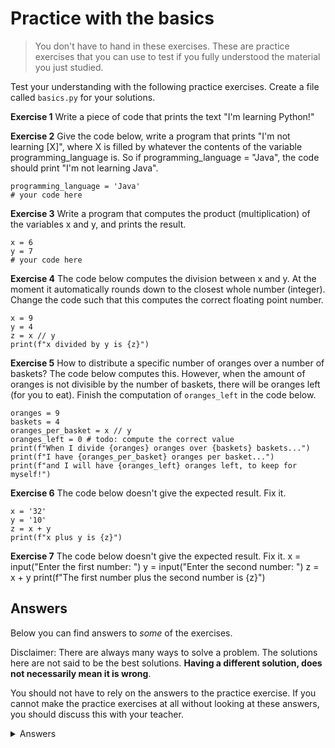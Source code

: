 # Practice with the basics
> You don't have to hand in these exercises. These are practice exercises that you can use to test if you fully understood the material you just studied.

Test your understanding with the following practice exercises. Create a file called `basics.py` for your solutions.

**Exercise 1** Write a piece of code that prints the text "I'm learning Python!"

**Exercise 2** Give the code below, write a program that prints "I'm not learning [X]", where X is filled by whatever the contents of the variable programming_language is. So if programming_language = "Java", the code should print "I'm not learning Java".

    programming_language = 'Java'
    # your code here

**Exercise 3** Write a program that computes the product (multiplication) of the variables x and y, and prints the result.

    x = 6
    y = 7
    # your code here

**Exercise 4** The code below computes the division between x and y. At the moment it automatically rounds down to the closest whole number (integer). Change the code such that this computes the correct floating point number.

    x = 9
    y = 4
    z = x // y
    print(f"x divided by y is {z}")

**Exercise 5** How to distribute a specific number of oranges over a number of baskets? The code below computes this. However, when the amount of oranges is not divisible by the number of baskets, there will be oranges left (for you to eat). Finish the computation of `oranges_left` in the code below.

    oranges = 9
    baskets = 4
    oranges_per_basket = x // y
    oranges_left = 0 # todo: compute the correct value
    print(f"When I divide {oranges} oranges over {baskets} baskets...")
    print(f"I have {oranges_per_basket} oranges per basket...")
    print(f"and I will have {oranges_left} oranges left, to keep for myself!")

**Exercise 6** The code below doesn't give the expected result. Fix it.

    x = '32'
    y = '10'
    z = x + y
    print(f"x plus y is {z}")

**Exercise 7** The code below doesn't give the expected result. Fix it.
    x = input("Enter the first number: ")
    y = input("Enter the second number: ")
    z = x + y
    print(f"The first number plus the second number is {z}")

## Answers
Below you can find answers to *some* of the exercises.

Disclaimer: There are always many ways to solve a problem. The solutions here are not said to be the best solutions.
**Having a different solution, does not necessarily mean it is wrong**.

You should not have to rely on the answers to the practice exercise. If you cannot make the practice exercises at all without looking at these answers, you should discuss this with your teacher.

<details markdown="1"><summary  markdown="span">Answers</summary>

**Exercise 1**

    print("I'm learning Python!")

**Exercise 2**

    programming_language = 'Java'
    # your code here
    print(f"I'm not learning {programming_language}")

**Exercise 3**

    x = 6
    y = 7
    z = x * y
    print(f"x times y is {z}")

**Exercise 4**

    x = 9
    y = 4
    z = x / y
    print(f"x divided by y is {z}")

**Exercise 5**

    oranges = 9
    baskets = 4
    oranges_per_basket = oranges // baskets
    oranges_left = oranges % baskets
    print(f"When I divide {oranges} oranges over {baskets} baskets...")
    print(f"I have {oranges_per_basket} oranges per basket...")
    print(f"and I will have {oranges_left} oranges left, to keep for myself!")

**Exercise 6**

    x = 32
    y = 10
    z = x + y
    print(f"x plus y is {z}")

**Exercise 7**

    x = input("Enter the first number: ")
    y = input("Enter the second number: ")
    number_x = int(x)
    number_y = int(y)
    z = number_x + number_y
    print(f"The first number plus the second number is {z}")

<details>
